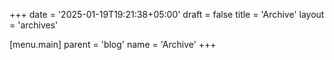 +++
date = '2025-01-19T19:21:38+05:00'
draft = false
title = 'Archive'
layout = 'archives'

[menu.main]
parent = 'blog'
name = 'Archive'
+++
